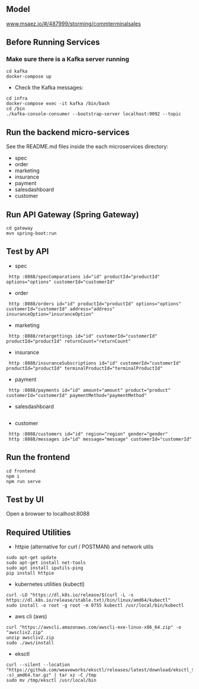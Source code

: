 # 

## Model
www.msaez.io/#/487999/storming/commterminalsales

## Before Running Services
### Make sure there is a Kafka server running
```
cd kafka
docker-compose up
```
- Check the Kafka messages:
```
cd infra
docker-compose exec -it kafka /bin/bash
cd /bin
./kafka-console-consumer --bootstrap-server localhost:9092 --topic
```

## Run the backend micro-services
See the README.md files inside the each microservices directory:

- spec
- order
- marketing
- insurance
- payment
- salesdashboard
- customer


## Run API Gateway (Spring Gateway)
```
cd gateway
mvn spring-boot:run
```

## Test by API
- spec
```
 http :8088/specComparations id="id" productId="productId" options="options" customerId="customerId" 
```
- order
```
 http :8088/orders id="id" productId="productId" options="options" customerId="customerId" address="address" insuranceOption="insuranceOption" 
```
- marketing
```
 http :8088/retargettings id="id" customerId="customerId" productId="productId" returnCount="returnCount" 
```
- insurance
```
 http :8088/insuranceSubscriptions id="id" customerId="customerId" productId="productId" terminalProductId="terminalProductId" 
```
- payment
```
 http :8088/payments id="id" amount="amount" product="product" customerId="customerId" paymentMethod="paymentMethod" 
```
- salesdashboard
```
```
- customer
```
 http :8088/customers id="id" region="region" gender="gender" 
 http :8088/messages id="id" message="message" customerId="customerId" 
```


## Run the frontend
```
cd frontend
npm i
npm run serve
```

## Test by UI
Open a browser to localhost:8088

## Required Utilities

- httpie (alternative for curl / POSTMAN) and network utils
```
sudo apt-get update
sudo apt-get install net-tools
sudo apt install iputils-ping
pip install httpie
```

- kubernetes utilities (kubectl)
```
curl -LO "https://dl.k8s.io/release/$(curl -L -s https://dl.k8s.io/release/stable.txt)/bin/linux/amd64/kubectl"
sudo install -o root -g root -m 0755 kubectl /usr/local/bin/kubectl
```

- aws cli (aws)
```
curl "https://awscli.amazonaws.com/awscli-exe-linux-x86_64.zip" -o "awscliv2.zip"
unzip awscliv2.zip
sudo ./aws/install
```

- eksctl 
```
curl --silent --location "https://github.com/weaveworks/eksctl/releases/latest/download/eksctl_$(uname -s)_amd64.tar.gz" | tar xz -C /tmp
sudo mv /tmp/eksctl /usr/local/bin
```

